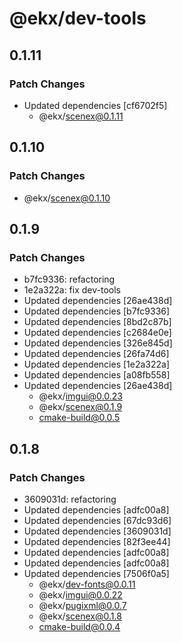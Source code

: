 # @ekx/dev-tools

## 0.1.11

### Patch Changes

- Updated dependencies [cf6702f5]
  - @ekx/scenex@0.1.11

## 0.1.10

### Patch Changes

- @ekx/scenex@0.1.10

## 0.1.9

### Patch Changes

- b7fc9336: refactoring
- 1e2a322a: fix dev-tools
- Updated dependencies [26ae438d]
- Updated dependencies [b7fc9336]
- Updated dependencies [8bd2c87b]
- Updated dependencies [c2684e0e]
- Updated dependencies [326e845d]
- Updated dependencies [26fa74d6]
- Updated dependencies [1e2a322a]
- Updated dependencies [a08fb558]
- Updated dependencies [26ae438d]
  - @ekx/imgui@0.0.23
  - @ekx/scenex@0.1.9
  - cmake-build@0.0.5

## 0.1.8

### Patch Changes

- 3609031d: refactoring
- Updated dependencies [adfc00a8]
- Updated dependencies [67dc93d6]
- Updated dependencies [3609031d]
- Updated dependencies [82f3ee44]
- Updated dependencies [adfc00a8]
- Updated dependencies [adfc00a8]
- Updated dependencies [7506f0a5]
  - @ekx/dev-fonts@0.0.11
  - @ekx/imgui@0.0.22
  - @ekx/pugixml@0.0.7
  - @ekx/scenex@0.1.8
  - cmake-build@0.0.4
